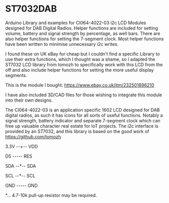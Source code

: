 # ST7032DAB
Arduino Library and examples for CI064-4022-03 i2c LCD Modules designed for DAB Digital Radios. Helper functions are included for setting volume, battery and signal strength by percentage, as well bars. There are also helper functions for setting the 7-segment clock. Most helper functions have been written to minimise unnecessary i2c writes.

I found these on UK eBay for cheap but I couldn't find a specific Library to use their extra functions, which I thought was a shame, so I adapted the ST7032 LCD library from tomozh to specifically work with this LCD from the off and also include helper functions for setting the more useful display segments.

This is the module I bought:
https://www.ebay.co.uk/itm/232501896210

I have also included 3D/CAD files for those wishing to integrate this module into their own designs.

The CI064-4022-03 is an application specific 1602 LCD designed for DAB digital radios, as such it has icons for all sorts of useful functions. Notably a signal strength, battery indicator and separate 7-segment clock which can free up valuable character real estate for IoT projects. The i2c interface is provided by an ST7032, and this library is based on the good work of https://github.com/tomozh


3.3V    --+--   VDD

D5      -----   RES

SDA     --*--   SDA

SCL     --*--   SCL

GND     -----   GND

*... 4.7-10k pull-up resistor may be required.
